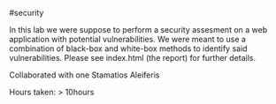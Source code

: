 #security 

In this lab we were suppose to perform a security assesment on a web application 
with potential vulnerabilities. We were meant to use a combination of black-box and
white-box methods to identify said vulnerabilities.
Please see index.html (the report) for further details.

Collaborated with one Stamatios Aleiferis

Hours taken: > 10hours
